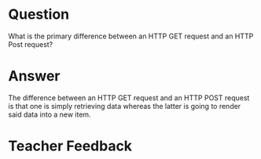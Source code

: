 # Question

What is the primary difference between an HTTP GET request and an HTTP Post request?

# Answer
The difference between an HTTP GET request and an HTTP POST request is that one is simply retrieving data whereas the latter is going to render said data into a new item.

# Teacher Feedback